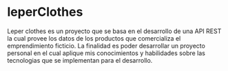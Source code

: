 # leperClothes
Leper clothes es un proyecto que se basa en el desarrollo de una API REST la cual provee los datos de los productos que comercializa el emprendimiento ficticio. La finalidad es poder desarrollar un proyecto personal en el cual aplique mis conocimientos y habilidades sobre las tecnologias que se implementan para el desarrollo.
